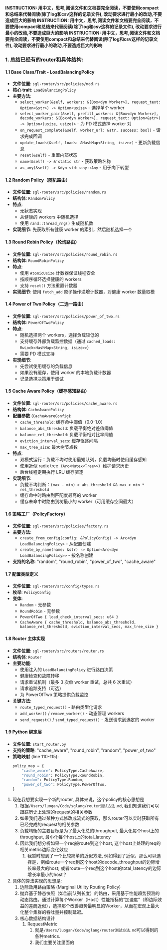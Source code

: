 **INSTRUCTION: 用中文，思考,阅读文件和文档要完全阅读，不要使用compact和总结来代替阅读(除了log和csv这样的记录文件), 改动要求进行最小的改动,不要造成巨大的影响**
**INSTRUCTION: 用中文，思考,阅读文件和文档要完全阅读，不要使用compact和总结来代替阅读(除了log和csv这样的记录文件), 改动要求进行最小的改动,不要造成巨大的影响**
**INSTRUCTION: 用中文，思考,阅读文件和文档要完全阅读，不要使用compact和总结来代替阅读(除了log和csv这样的记录文件), 改动要求进行最小的改动,不要造成巨大的影响**

### 1. 总结已经有的router和具体结构:

#### 1.1 Base Class/Trait - LoadBalancingPolicy
   - **文件位置**: `sgl-router/src/policies/mod.rs`
   - **核心 trait**: `LoadBalancingPolicy`
   - **主要方法**:
     - `select_worker(&self, workers: &[Box<dyn Worker>], request_text: Option<&str>) -> Option<usize>` - 选择单个 worker
     - `select_worker_pair(&self, prefill_workers: &[Box<dyn Worker>], decode_workers: &[Box<dyn Worker>], request_text: Option<&str>) -> Option<(usize, usize)>` - 为 PD 模式选择 worker 对
     - `on_request_complete(&self, worker_url: &str, success: bool)` - 请求完成回调
     - `update_loads(&self, loads: &HashMap<String, isize>)` - 更新负载信息
     - `reset(&self)` - 重置内部状态
     - `name(&self) -> &'static str` - 获取策略名称
     - `as_any(&self) -> &dyn std::any::Any` - 用于向下转型

#### 1.2 Random Policy（随机路由）
   - **文件位置**: `sgl-router/src/policies/random.rs`
   - **结构体**: `RandomPolicy`
   - **特点**: 
     - 无状态实现
     - 从健康的 workers 中随机选择
     - 使用 `rand::thread_rng()` 生成随机数
   - **实现细节**: 先获取所有健康 worker 的索引，然后随机选择一个

#### 1.3 Round Robin Policy（轮询路由）
   - **文件位置**: `sgl-router/src/policies/round_robin.rs`
   - **结构体**: `RoundRobinPolicy`
   - **特点**:
     - 使用 `AtomicUsize` 计数器保证线程安全
     - 按顺序循环选择健康的 workers
     - 支持 `reset()` 方法重置计数器
   - **实现细节**: 使用 `fetch_add` 原子操作递增计数器，对健康 worker 数量取模

#### 1.4 Power of Two Policy（二选一路由）
   - **文件位置**: `sgl-router/src/policies/power_of_two.rs`
   - **结构体**: `PowerOfTwoPolicy`
   - **特点**:
     - 随机选择两个 workers，选择负载较低的
     - 支持缓存外部负载监控数据（通过 `cached_loads: RwLock<HashMap<String, isize>>`）
     - 需要 PD 模式支持
   - **实现细节**: 
     - 先尝试使用缓存的负载信息
     - 如果没有缓存，使用 worker 的本地负载计数器
     - 记录选择决策用于调试

#### 1.5 Cache Aware Policy（缓存感知路由）
   - **文件位置**: `sgl-router/src/policies/cache_aware.rs`
   - **结构体**: `CacheAwarePolicy`
   - **配置参数** (`CacheAwareConfig`):
     - `cache_threshold`: 缓存命中阈值（0.0-1.0）
     - `balance_abs_threshold`: 负载平衡绝对差值阈值
     - `balance_rel_threshold`: 负载平衡相对比率阈值
     - `eviction_interval_secs`: 缓存驱逐间隔
     - `max_tree_size`: 最大树节点数
   - **特点**:
     - 双模式运行：负载不均时使用最短队列，负载均衡时使用缓存感知
     - 使用近似 radix tree（`Arc<Mutex<Tree>>`）维护请求历史
     - 后台线程定期执行 LRU 缓存驱逐
   - **实现细节**:
     - 负载不均判断：`(max - min) > abs_threshold && max > min * rel_threshold`
     - 缓存命中时路由到匹配度最高的 worker
     - 缓存未命中时路由到树最小的 worker（可用缓存空间最大）

#### 1.6 策略工厂（PolicyFactory）
   - **文件位置**: `sgl-router/src/policies/factory.rs`
   - **主要方法**:
     - `create_from_config(config: &PolicyConfig) -> Arc<dyn LoadBalancingPolicy>` - 从配置创建
     - `create_by_name(name: &str) -> Option<Arc<dyn LoadBalancingPolicy>>` - 按名称创建
   - **支持的名称**: "random", "round_robin", "power_of_two", "cache_aware"

#### 1.7 配置类型定义
   - **文件位置**: `sgl-router/src/config/types.rs`
   - **枚举**: `PolicyConfig`
   - **变体**:
     - `Random` - 无参数
     - `RoundRobin` - 无参数
     - `PowerOfTwo { load_check_interval_secs: u64 }`
     - `CacheAware { cache_threshold, balance_abs_threshold, balance_rel_threshold, eviction_interval_secs, max_tree_size }`

#### 1.8 Router 主体实现
   - **文件位置**: `sgl-router/src/routers/router.rs`
   - **结构体**: `Router`
   - **主要功能**:
     - 使用注入的 `LoadBalancingPolicy` 进行路由决策
     - 健康检查和故障转移
     - 请求重试机制（最多 3 次单 worker 重试，总共 6 次重试）
     - 请求追踪支持（可选）
     - 为 PowerOfTwo 策略提供负载监控
   - **关键方法**:
     - `route_typed_request()` - 路由类型化请求
     - `add_worker()` / `remove_worker()` - 动态管理 workers
     - `send_request()` / `send_typed_request()` - 发送请求到选定的 worker

#### 1.9 Python 绑定层
   - **文件位置**: `start_router.py`
   - **支持的策略**: "cache_aware", "round_robin", "random", "power_of_two"
   - **策略映射** (line 110-115):
     ```python
     policy_map = {
         "cache_aware": PolicyType.CacheAware,
         "round_robin": PolicyType.RoundRobin,
         "random": PolicyType.Random,
         "power_of_two": PolicyType.PowerOfTwo,
     }
     ```

1. 现在我想要实现一个新的router, 具体来说，这个policy的核心思想是
   1. 根据`/Users/luogan/Code/sglang/router测试方法.md`, 我们知道我们可以跟踪历史上处理的request的相关参数
   2. 如果我们通过某种方式修改成流式的获取，那么router可以实时获取所有已经完成的request的相关参数
   3. 负载均衡的主要目标是为了最大化总的throughput, 最大化每个host上的throughput, 最小化每个host上的total_latency
   4. 因此我们想分析如果一个req被route到这个host, 这个host上处理的req的相关metric边际变化效应
      1. 我暂时想到了一个比较简单的近似方法, 例如得到了近似，那么可以选择是，例如route一个req到这个host的decode_throughput的边际增长率最大的host; 或者route一个req到这个host的total_latency的边际增长率最小的host？
2. 具体的算法实现的思想是:
   1. 边际效用路由策略 (Marginal Utility Routing Policy)
   2. 抛弃基于静态快照（如当前队列长度）的路由，采用基于性能趋势预测的动态路由。通过计算每个Worker（Host）性能指标的“加速度”（即边际效益的差商近似），选择那个改善趋势最明显的Worker，从而在宏观上最大化整个集群的吞吐量并控制延迟。
   3. 核心数据结构设计
      1. RequestMetric
         1. 就是`/Users/luogan/Code/sglang/router测试方法.md`可以得到的各种metrics. 
         2. 我们主要关注里面的